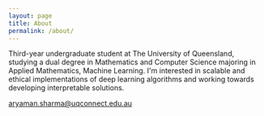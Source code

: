 ```yaml
---
layout: page
title: About
permalink: /about/
---
```



Third-year undergraduate student at The University of Queensland, studying a dual degree in Mathematics and Computer Science majoring in Applied Mathematics, Machine Learning. I'm interested in scalable and ethical implementations of deep learning algorithms and working towards developing interpretable solutions.


[aryaman.sharma@uqconnect.edu.au](mailto:email@domain.com)